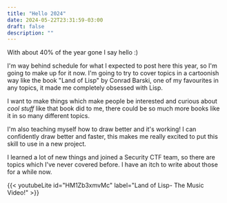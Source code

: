 ```yaml
---
title: "Hello 2024"
date: 2024-05-22T23:31:59-03:00
draft: false
description: ""
---
```



With about 40% of the year gone I say hello :)


I'm way behind schedule for what I expected to post here this year, so I'm
going to make up for it now. I'm going to try to cover topics in a cartoonish
way like the book "Land of Lisp" by Conrad Barski, one of my favourites in any
topics, it made me completely obsessed with Lisp.

I want to make things which make people be interested and curious about _cool
stuff_  like that book did to me, there could be so much more books like it in
so many different topics.

I'm also teaching myself how to draw better and it's working! I can confidently
draw better and faster, this makes me really excited to put this skill to use
in a new project.

I learned a lot of new things and joined a Security CTF team, so there are
topics which I've never covered before. I have an itch to write about those for
a while now.

{{< youtubeLite id="HM1Zb3xmvMc" label="Land of Lisp- The Music Video!" >}}

